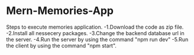 # Mern-Memories-App  
Steps to execute memories application.
  -1.Download the code as zip file.
  -2.Install all nessecery packages.
  -3.Change the backend database url in the server.
  -4.Run the server by using the command "npm run dev"
  -5.Run the client by using the command "npm start".
